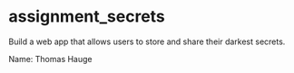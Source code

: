 # assignment_secrets
Build a web app that allows users to store and share their darkest secrets.

Name: Thomas Hauge
